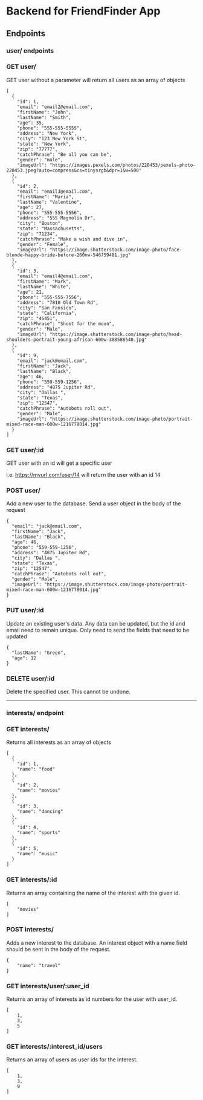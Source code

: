 # Backend for FriendFinder App

## Endpoints

### user/ endpoints

### GET user/

GET  user without a parameter will return all users as an array of objects

    [
      {
        "id": 1,
        "email": "email2@email.com",
        "firstName": "John",
        "lastName": "Smith",
        "age": 35,
        "phone": "555-555-5555",
        "address": "New York",
        "city": "123 New York St",
        "state": "New York",
        "zip": "77777",
        "catchPhrase": "Be all you can be",
        "gender": "male",
        "imageUrl": "https://images.pexels.com/photos/220453/pexels-photo-220453.jpeg?auto=compress&cs=tinysrgb&dpr=1&w=500"
      },
      {
        "id": 2,
        "email": "email3@email.com",
        "firstName": "Maria",
        "lastName": "Valentine",
        "age": 27,
        "phone": "555-555-5556",
        "address": "555 Magnolia Dr",
        "city": "Boston",
        "state": "Massachusetts",
        "zip": "71234",
        "catchPhrase": "Make a wish and dive in",
        "gender": "Female",
        "imageUrl": "https://image.shutterstock.com/image-photo/face-blonde-happy-bride-before-260nw-546759481.jpg"
      },
      {
        "id": 3,
        "email": "email4@email.com",
        "firstName": "Mark",
        "lastName": "White",
        "age": 21,
        "phone": "555-555-7556",
        "address": "7810 Old Town Rd",
        "city": "San Fansico",
        "state": "California",
        "zip": "45451",
        "catchPhrase": "Shoot for the moon",
        "gender": "Male",
        "imageUrl": "https://image.shutterstock.com/image-photo/head-shoulders-portrait-young-african-600w-388588540.jpg"
      },
      {
        "id": 9,
        "email": "jack@email.com",
        "firstName": "Jack",
        "lastName": "Black",
        "age": 46,
        "phone": "559-559-1256",
        "address": "4875 Jupiter Rd",
        "city": "Dallas ",
        "state": "Texas",
        "zip": "12547",
        "catchPhrase": "Autobots roll out",
        "gender": "Male",
        "imageUrl": "https://image.shutterstock.com/image-photo/portrait-mixed-race-man-600w-1216778014.jpg"
      }
    ]

### GET user/:id

GET user with an id will get a specific user

i.e. https://myurl.com/user/14 will return the user with an id 14

### POST user/

Add a new user to the database. Send a user object in the body of the request

    {
      "email": "jack@email.com",
      "firstName": "Jack",
      "lastName": "Black",
      "age": 46,
      "phone": "559-559-1256",
      "address": "4875 Jupiter Rd",
      "city": "Dallas ",
      "state": "Texas",
      "zip": "12547",
      "catchPhrase": "Autobots roll out",
      "gender": "Male",
      "imageUrl": "https://image.shutterstock.com/image-photo/portrait-mixed-race-man-600w-1216778014.jpg"
    }

### PUT user/:id

Update an existing user's data. Any data can be updated, but the id and email need to remain unique.
Only need to send the fields that need to be updated

    {
      "lastName": "Green",
      "age": 12
    }
    
### DELETE user/:id

Delete the specified user. This cannot be undone.

***

### interests/ endpoint

### GET interests/

Returns all interests as an array of objects

    [
      {
        "id": 1,
        "name": "food"
      },
      {
        "id": 2,
        "name": "movies"
      },
      {
        "id": 3,
        "name": "dancing"
      },
      {
        "id": 4,
        "name": "sports"
      },
      {
        "id": 5,
        "name": "music"
      }
    ]
    
### GET interests/:id

Returns an array containing the name of the interest with the given id.

    [
        "movies"
    ]
    
### POST interests/

Adds a new interest to the database. An interest object with a name field should be sent in the body of the request.

    {
        "name": "travel"
    }
    
### GET interests/user/:user_id

Returns an array of interests as id numbers for the user with user_id.

    [
        1,
        3,
        5
    ]
    
### GET interests/:interest_id/users

Returns an array of users as user ids for the interest.

    [
        1, 
        3, 
        9
    ]